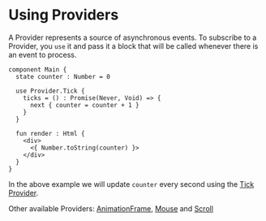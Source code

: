 # Using Providers

A Provider represents a source of asynchronous events. To subscribe to a Provider, you `use` it and pass it a block that will be called whenever there is an event to process.

```text
component Main {
  state counter : Number = 0

  use Provider.Tick { 
    ticks = () : Promise(Never, Void) => {
      next { counter = counter + 1 } 
    }
  }

  fun render : Html {
    <div>
      <{ Number.toString(counter) }>
    </div>
  }
}
```

In the above example we will update `counter` every second using the [Tick Provider](https://github.com/mint-lang/mint-core/blob/master/source/Provider/Tick.mint).

Other available Providers: [AnimationFrame](https://github.com/mint-lang/mint-core/blob/master/source/Provider/AnimationFrame.mint), [Mouse](https://github.com/mint-lang/mint-core/blob/master/source/Provider/Mouse.mint) and [Scroll](https://github.com/mint-lang/mint-core/blob/master/source/Provider/Scroll.mint)

